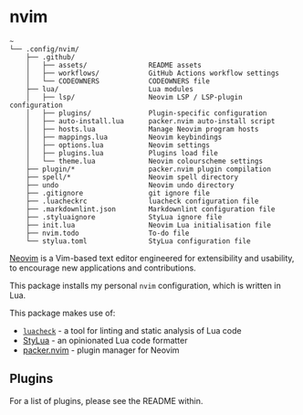 # nvim

```text
~
└── .config/nvim/
    ├── .github/
    │   ├── assets/               README assets
    │   ├── workflows/            GitHub Actions workflow settings
    │   └── CODEOWNERS            CODEOWNERS file
    ├── lua/                      Lua modules
    │   ├── lsp/                  Neovim LSP / LSP-plugin configuration
    │   ├── plugins/              Plugin-specific configuration
    │   ├── auto-install.lua      packer.nvim auto-install script
    │   ├── hosts.lua             Manage Neovim program hosts
    │   ├── mappings.lua          Neovim keybindings
    │   ├── options.lua           Neovim settings
    │   ├── plugins.lua           Plugins load file
    │   └── theme.lua             Neovim colourscheme settings
    ├── plugin/*                  packer.nvim plugin compilation
    ├── spell/*                   Neovim spell directory
    ├── undo                      Neovim undo directory
    ├── .gitignore                git ignore file
    ├── .luacheckrc               luacheck configuration file
    ├── .markdownlint.json        Markdownlint configuration file
    ├── .styluaignore             StyLua ignore file
    ├── init.lua                  Neovim Lua initialisation file
    ├── nvim.todo                 To-do file
    └── stylua.toml               StyLua configuration file

```

[Neovim](https://neovim.io/) is a Vim-based text editor engineered for extensibility and usability, to encourage new applications and contributions.

This package installs my personal `nvim` configuration, which is written in Lua.

This package makes use of:

- [`luacheck`](https://github.com/mpeterv/luacheck) - a tool for linting and static analysis of Lua code
- [StyLua](https://github.com/johnnymorganz/stylua) - an opinionated Lua code formatter
- [packer.nvim](https://github.com/wbthomason/packer.nvim) - plugin manager for Neovim

## Plugins

For a list of plugins, please see the README within.
